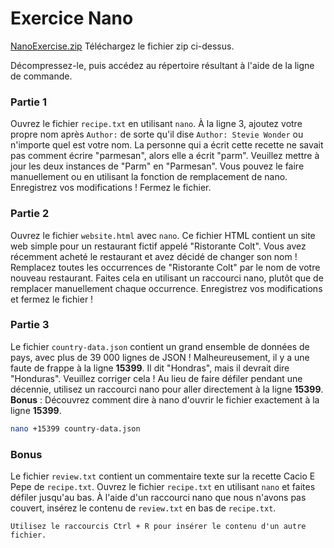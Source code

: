 # Exercice Nano

[NanoExercise.zip](./NanoExercise.zip)
Téléchargez le fichier zip ci-dessus.

Décompressez-le, puis accédez au répertoire résultant à l'aide de la ligne de commande.

### Partie 1

Ouvrez le fichier `recipe.txt` en utilisant `nano`.
À la ligne 3, ajoutez votre propre nom après `Author:` de sorte qu'il dise `Author: Stevie Wonder` ou n'importe quel est votre nom.
La personne qui a écrit cette recette ne savait pas comment écrire "parmesan", alors elle a écrit "parm". Veuillez mettre à jour les deux instances de "Parm" en "Parmesan". Vous pouvez le faire manuellement ou en utilisant la fonction de remplacement de nano.
Enregistrez vos modifications ! Fermez le fichier.

### Partie 2

Ouvrez le fichier `website.html` avec `nano`.
Ce fichier HTML contient un site web simple pour un restaurant fictif appelé "Ristorante Colt". Vous avez récemment acheté le restaurant et avez décidé de changer son nom ! Remplacez toutes les occurrences de "Ristorante Colt" par le nom de votre nouveau restaurant. Faites cela en utilisant un raccourci nano, plutôt que de remplacer manuellement chaque occurrence.
Enregistrez vos modifications et fermez le fichier !

### Partie 3

Le fichier `country-data.json` contient un grand ensemble de données de pays, avec plus de 39 000 lignes de JSON !
Malheureusement, il y a une faute de frappe à la ligne **15399**. Il dit "Hondras", mais il devrait dire "Honduras". Veuillez corriger cela ! Au lieu de faire défiler pendant une décennie, utilisez un raccourci nano pour aller directement à la ligne **15399**.
**Bonus** : Découvrez comment dire à nano d'ouvrir le fichier exactement à la ligne **15399**.

```bash
nano +15399 country-data.json
```

### Bonus

Le fichier `review.txt` contient un commentaire texte sur la recette Cacio E Pepe de `recipe.txt`.
Ouvrez le fichier `recipe.txt` en utilisant `nano` et faites défiler jusqu'au bas.
À l'aide d'un raccourci nano que nous n'avons pas couvert, insérez le contenu de `review.txt` en bas de `recipe.txt`.

```
Utilisez le raccourcis Ctrl + R pour insérer le contenu d'un autre fichier.
```
